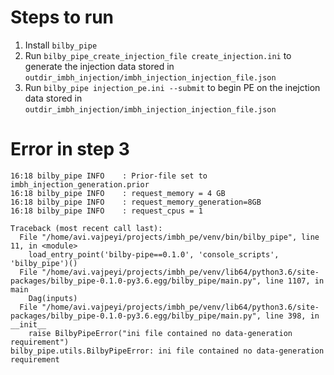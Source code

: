 # Steps to run

1. Install `bilby_pipe` 
2. Run `bilby_pipe_create_injection_file create_injection.ini` to generate the injection data stored in `outdir_imbh_injection/imbh_injection_injection_file.json`
3. Run `bilby_pipe injection_pe.ini --submit` to begin PE on the inejction data stored in `outdir_imbh_injection/imbh_injection_injection_file.json`


# Error in step 3
```
16:18 bilby_pipe INFO    : Prior-file set to imbh_injection_generation.prior
16:18 bilby_pipe INFO    : request_memory = 4 GB
16:18 bilby_pipe INFO    : request_memory_generation=8GB
16:18 bilby_pipe INFO    : request_cpus = 1

Traceback (most recent call last):
  File "/home/avi.vajpeyi/projects/imbh_pe/venv/bin/bilby_pipe", line 11, in <module>
    load_entry_point('bilby-pipe==0.1.0', 'console_scripts', 'bilby_pipe')()
  File "/home/avi.vajpeyi/projects/imbh_pe/venv/lib64/python3.6/site-packages/bilby_pipe-0.1.0-py3.6.egg/bilby_pipe/main.py", line 1107, in main
    Dag(inputs)
  File "/home/avi.vajpeyi/projects/imbh_pe/venv/lib64/python3.6/site-packages/bilby_pipe-0.1.0-py3.6.egg/bilby_pipe/main.py", line 398, in __init__
    raise BilbyPipeError("ini file contained no data-generation requirement")
bilby_pipe.utils.BilbyPipeError: ini file contained no data-generation requirement
```
